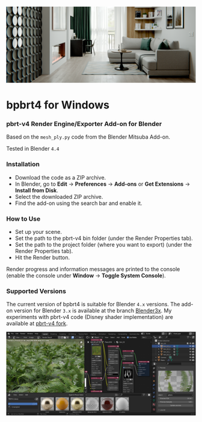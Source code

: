 ![Header Render](images/banner1.png)

# bpbrt4 for Windows

### pbrt-v4 Render Engine/Exporter Add-on for Blender

Based on the `mesh_ply.py` code from the Blender Mitsuba Add-on.

Tested in Blender `4.4`

### Installation

- Download the code as a ZIP archive.
- In Blender, go to **Edit** -> **Preferences** -> **Add-ons** or **Get Extensions** -> **Install from Disk**.
- Select the downloaded ZIP archive.
- Find the add-on using the search bar and enable it.

### How to Use

- Set up your scene.
- Set the path to the pbrt-v4 bin folder (under the Render Properties tab).
- Set the path to the project folder (where you want to export) (under the Render Properties tab).
- Hit the Render button.

Render progress and information messages are printed to the console (enable the console under **Window** -> **Toggle System Console**).

### Supported Versions

The current version of bpbrt4 is suitable for Blender `4.x` versions.
The add-on version for Blender `3.x` is available at the branch [Blender3x](https://github.com/NicNel/bpbrt4/tree/Blender3x).
My experiments with pbrt-v4 code (Disney shader implementation) are available at [pbrt-v4 fork](https://github.com/NicNel/pbrt-v4).

![Header Render](images/ws_preview2.png)
